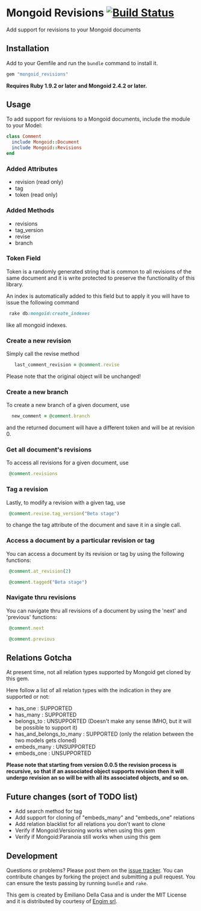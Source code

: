 # Mongoid Revisions [![Build Status](https://secure.travis-ci.org/emilianodellacasa/mongoid_revisions.png)](https://secure.travis-ci.org/emilianodellacasa/mongoid_revisions.png)

Add support for revisions to your Mongoid documents

## Installation

Add to your Gemfile and run the `bundle` command to install it.

 ```ruby
 gem "mongoid_revisions"
 ```

**Requires Ruby 1.9.2 or later and Mongoid 2.4.2 or later.**

## Usage

To add support for revisions to a Mongoid documents, include the module to your Model:

 ```ruby
 class Comment
   include Mongoid::Document
   include Mongoid::Revisions
 end
 ```

### Added Attributes

- revision (read only)
- tag
- token (read only)

### Added Methods

- revisions
- tag_version
- revise
- branch

### Token Field

Token is a randomly generated string that is common to all revisions of the same document and it is write protected to preserve the functionality of this library. 

An index is automatically added to this field but to apply it you will have to issue the following command

 ```ruby
  rake db:mongoid:create_indexes
 ```

like all mongoid indexes.

### Create a new revision

Simply call the revise method

 ```ruby
	last_comment_revision = @comment.revise
 ```

Please note that the original object will be unchanged! 

### Create a new branch

To create a new branch of a given document, use

```ruby
  new_comment = @comment.branch
 ```

and the returned document will have a different token and will be at revision 0.

### Get all document's revisions

To access all revisions for a given document, use

 ```ruby
  @comment.revisions
 ```

### Tag a revision

Lastly, to modify a revision with a given tag, use

 ```ruby
  @comment.revise.tag_version("Beta stage")
 ```

to change the tag attribute of the document and save it in a single call.

### Access a document by a particular revision or tag

You can access a document by its revision or tag by using the following functions:

 ```ruby
  @comment.at_revision(2)
 ```

 ```ruby
  @comment.tagged("Beta stage")
 ```

### Navigate thru revisions

You can navigate thru all revisions of a document by using the 'next' and 'previous' functions:

 ```ruby
  @comment.next
 ```

 ```ruby
  @comment.previous
 ```

## Relations Gotcha

At present time, not all relation types supported by Mongoid get cloned by this gem. 

Here follow a list of all relation types with the indication in they are supported or not:

- has_one : SUPPORTED
- has_many : SUPPORTED
- belongs_to : UNSUPPORTED (Doesn't make any sense IMHO, but it will be possible to support it)
- has_and_belongs_to_many : SUPPORTED (only the relation between the two models gets cloned)
- embeds_many : UNSUPPORTED
- embeds_one : UNSUPPORTED

**Please note that starting from version 0.0.5 the revision process is recursive, so that if an associated object supports revision then it will undergo revision an so will be with all its associated objects, and so on.**

## Future changes (sort of TODO list)

- Add search method for tag
- Add support for cloning of "embeds_many" and "embeds_one" relations
- Add relation blacklist for all relations you don't want to clone
- Verify if Mongoid:Versioning works when using this gem
- Verify if Mongoid:Paranoia still works when using this gem

## Development

Questions or problems? Please post them on the [issue tracker](https://github.com/emilianodellacasa/mongoid_revisions/issues). You can contribute changes by forking the project and submitting a pull request. You can ensure the tests passing by running `bundle` and `rake`.

This gem is created by Emiliano Della Casa and is under the MIT License and it is distributed by courtesy of [Engim srl](http://www.engim.eu/en).
